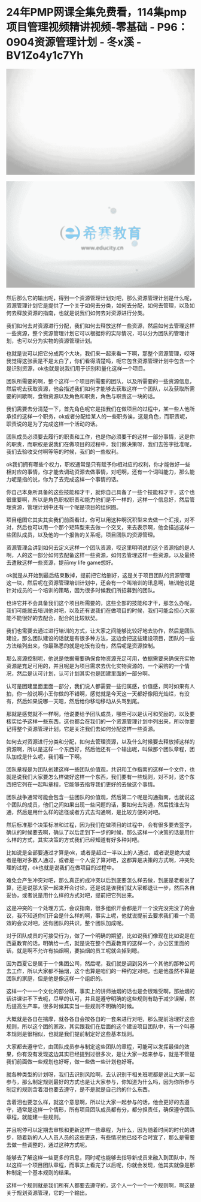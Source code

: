 # 24年PMP网课全集免费看，114集pmp项目管理视频精讲视频-零基础 - P96：0904资源管理计划 - 冬x溪 - BV1Zo4y1c7Yh

![](img/90923a57a256819c3c32b8fe31b20eb1_0.png)

![](img/90923a57a256819c3c32b8fe31b20eb1_1.png)

然后那么它的输出呢，得到一个资源管理计划对吧，那么资源管理计划是什么呢，资源管理计划它是提供了一个关于如何去分类，如何去分配，如何去管理，以及如何去释放资源的指南，也就是说我们如何去对资源进行分类。

我们如何去对资源进行分配，我们如何去释放这样一些资源，然后如何去管理这样一些资源，整个资源管理计划它可以根据你的实际情况，可以分为团队的管理计划，也可以分为实物的资源管理计划。

也就是说可以把它分成两个大块，我们来一起来看一下啊，那整个资源管理，哎呀我觉得这张表是不是太白了，你们看得清楚吗，呃它包含资源管理计划中包含一个是识别资源，ok也就是说我们用于识别和量化这样一个项目。

团队所需要的啊，整个这样一个项目所需要的团队，以及所需要的一些资源信息，然后呢去获取资源，他会描述我们如何才能够去获取这样一个团队，以及获取所需要的间歇啊，食物资源以及角色和职责，角色与职责这一块的话。

我们需要去分清楚一下，首先角色呢它是指我们在做项目的过程中，某一些人他所承担的这样一个职务，ok或者分配给某人的一些职务诶，这是角色，而职责呢，职责说的是为了完成这样一个活动的话。

团队成员必须要去履行的职责和工作，也是你必须要干的这样一部分事情，这是你的职责，而职权是说我们在做项目的过程中，我们做决策呀，我们去签字批准呢，我们去验收交付啊等等的时候，我们的一些权利。

ok我们拥有哪些个权力，职权通常是只有赋予你相对应的权利，你才能做好一些相对应的事情，你才能去调动资源去做事情，对吧啊，还有一个词叫能力，那么能力呢是指的说，你为了去完成这样一个事情的话。

你自己本身所具备的这些技能和才干，就你自己具备了一些个技能和才干，这个也很重要啊，所以是角色职权职责和能力他们是不一样的，这样一个信息好，然后管理资源，管理计划中还有一个呢是项目的组织图。

项目组图它其实其实我们前面看过，你可以用这种啊沉积型来去做一个汇报，对不对，然后也可以用一个那个矩阵型来去做一个交叉，来去表示啊，他会描述这样一些团队成员，以及他的一个报告的关系呃，项目团队的资源管理。

资源管理会讲到如何去定义这样一个团队资源，哎这里明明说的这个资源指的是人啊，人的这一部分如何去配备这样一些资源，如何去管理这样一些资源，以及最终去遣散这样一些资源，提前my life game想好。

ok就是从开始到最后结束散掉，提前把它给删好，这是关于项目团队的资源管理这一块，然后呢在资源管理培训计划中，还会有一个叫培训的讯息啊，培训他说是针对成员的一个培训的策略，因为很多时候我们所招募到的团队。

也许它并不会具备我们这个项目所需要的，这些全部的技能和才干，那怎么办呢，我们可能就去培训他对吧，以及还有说我们在做项目的时候，我们可能会担心大家能不能很好的去配合，配合的比较默契。

我们也需要去通过进行培训的方式，让大家之间能够比较好地去协作，然后是团队建设，那么团队建设的话就是有很多种方法，这边会把这些建设项目，团队的一些方法给列出来，你最熟悉的就是吃饭有没有，然后呢是资源控制。

那么资源控制呢，他说是依据需要确保食物资源充足可用，依据需要来确保充实物资源是充足可用的，并且呢是为项目需求去优化实物资源的，一个采购的一个情况，然后是认可计划，认可计划其实也是团建里面的一部分啊。

认可是团建里面里面一部分，我们说人都需要一些归属感，价值感，同时如果有人拍，你一般说啊小王你做的不错啊，感觉就是今天这一天都好像阳光灿烂，有没有，然后如果说哪一天嗯，然后给你移动移动从头骂到尾。

那就是感觉就不一样啊，他说要给予团队成员，哪些可以是认可和奖励的，以及要核实给予这样一些东西，这也都会在我们的一个资源管理计划中列出来，所以你要记得整个资源管理计划，它是关注我们去如何分配这样一些资源。

如何去对资源进行分类和分配，如何去管理资源，以及什么时候要去释放掉这样的资源啊，所以是这样一个东西好，然后他还有一个输出呢，叫做那个团队章程，团队加成是什么呢，我们看一下啊。

团队章程是为团队创建这样一些团队价值观，共识和工作指南的这样一个文件，也就是说我们大家要怎么样做好这样一个东西，我们要有一些规则，对不对，这个东西把它列在一起叫章程，它能够去指导我们更好的去做这个事情。

团队战争通常可能会包含一些团队的价值观，然后第二个呢是沟通指南，也就说这个团队的成员，他们之间如果出现一些问题的话，要如何去沟通，然后找谁去沟通，然后是用什么样的途径或者方式去沟通啊，是比较方便的对吧。

然后标准那个决策标准和过程，因为我们在做项目的过程中，会有很多要去签字，确认的时候要去啊，确认了以后走到下一步的时候，那么这样一个决策的话是用什么样的方式，其实决策的方式我们已经知道有好多种对吧。

比如说是全部要通过才算是ok，或者是超过一半以上的人通过，或者说是绝大或者是相对多数人通过，或者是一个人说了算对吧，这都算是决策的方式啊，冲突处理的过程，ok也就是说我们在做项目的过程中。

难免会产生冲突对吧，那么真正的成冲突以后到底要怎么样去做，到底是老板说了算，还是说那大家一起来开会讨论，还是说是诶我们就大家都退让一步，然后各自妥协，或者说是用什么样的方式对吧，提前把它列出来。

这是冲突的一个处理方式，会议指南，很多组织开会都是开一个没完没完没了的会议，我不知道你们开会是什么样的啊，事实上呢，他就说提前去要求我们看一个高效的会议对吧，还有团队的共识，整个团队加成呢。

对于团队成员的可接受行为，做了一个明确的期望，比如说我们像现在比如说是在西夏教育的话，明确给一点，就是说在整个西夏教育的这样一个，办公区里面的话，就是啊不允许有抽烟啊，要抽烟的员工呢就会掉到嗯。

因为西夏它是属于一个集团公司，然后呢，我们就是调到另外一个其他的那种公司去工作，所以大家都不抽烟，这个也算是咱们的一种约定对吧，也是他虽然不算是团队的家庭，但是他是像这样一个组织的。

这样一个一一个文化的部分啊，事实上的讲师抽烟的话也是会很难受啊，那抽烟的话讲课讲不下去呃，尽早的认可，并且是遵守明确的这些规则有助于减少误解，然后提高生产率，很多时候其实当一些规则不明确的时候。

大概就是各自在揣摩，就各各自会按各自的一套来进行对吧，那么提前治理好这些规则，所以这个团的家政，其实跟我们在后面的这个建设项目团队中，有一个叫基本规则是很相似，也就是我们提前制定好这些基本规则。

大家都去遵守它，由团队成员参与制定这些团队的章程，可能可以发挥最佳的效果，你有没有发现这边其实已经提到过很多次，是让大家一起来参与，就是不管是我们前面做一些规划也好呀，做一些做一些计划也好呀。

就各种类型的计划呀，我们去识别风险啊，去认识别干相关班呢都是说让大家一起参与，那么制定规则最好的方式也是让大家参与，你知道为什么吗，因为你所参与制定的规则含着泪也要去遵守，是不是就是自己约的什么东西。

含着泪也要怎么样，就这个意思啊，所以让大家一起参与的话，他会更好的去遵守，通常是这样一个情形，所有项目团队成员都有分，都分担责任，确保遵守团队章程，就能建一些规则。

并且呢停可以定期去审核和更新这样一些章程，为什么，因为随着时间的时代的进步，随着新的人人人员人员的这些更迭，有些情况他已经不合时宜了，那么是需要去做一些调整的，通过这种方式呢。

能够去了解这样一些更多的讯息，同时呢也能够去指导新成员来融入到团队中，所以这样一个项目团队章程，而事实上看完了以后呢，你就会发现，他其实就像是那种制定一个基本规则的结果。

这样一个规则就是我们所有人都要去遵守的，这个人一个一个一个规则啊，啊这是关于规划资源管理，它的一个输出。

